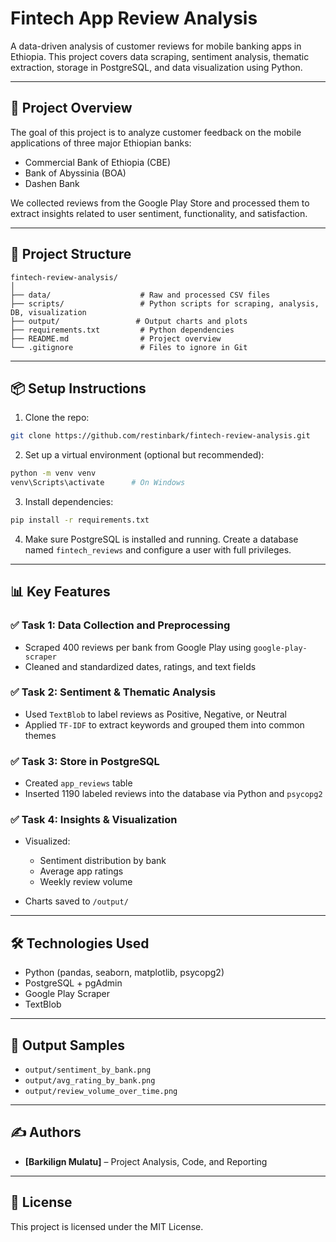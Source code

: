 # Fintech App Review Analysis

A data-driven analysis of customer reviews for mobile banking apps in Ethiopia. This project covers data scraping, sentiment analysis, thematic extraction, storage in PostgreSQL, and data visualization using Python.

---

## 🚀 Project Overview

The goal of this project is to analyze customer feedback on the mobile applications of three major Ethiopian banks:

* Commercial Bank of Ethiopia (CBE)
* Bank of Abyssinia (BOA)
* Dashen Bank

We collected reviews from the Google Play Store and processed them to extract insights related to user sentiment, functionality, and satisfaction.

---

## 🧱 Project Structure

```
fintech-review-analysis/
│
├── data/                    # Raw and processed CSV files
├── scripts/                 # Python scripts for scraping, analysis, DB, visualization
├── output/                 # Output charts and plots
├── requirements.txt         # Python dependencies
├── README.md                # Project overview
└── .gitignore               # Files to ignore in Git
```

---

## 📦 Setup Instructions

1. Clone the repo:

```bash
git clone https://github.com/restinbark/fintech-review-analysis.git
```

2. Set up a virtual environment (optional but recommended):

```bash
python -m venv venv
venv\Scripts\activate      # On Windows
```

3. Install dependencies:

```bash
pip install -r requirements.txt
```

4. Make sure PostgreSQL is installed and running. Create a database named `fintech_reviews` and configure a user with full privileges.

---

## 📊 Key Features

### ✅ Task 1: Data Collection and Preprocessing

* Scraped 400 reviews per bank from Google Play using `google-play-scraper`
* Cleaned and standardized dates, ratings, and text fields

### ✅ Task 2: Sentiment & Thematic Analysis

* Used `TextBlob` to label reviews as Positive, Negative, or Neutral
* Applied `TF-IDF` to extract keywords and grouped them into common themes

### ✅ Task 3: Store in PostgreSQL

* Created `app_reviews` table
* Inserted 1190 labeled reviews into the database via Python and `psycopg2`

### ✅ Task 4: Insights & Visualization

* Visualized:

  * Sentiment distribution by bank
  * Average app ratings
  * Weekly review volume
* Charts saved to `/output/`

---

## 🛠 Technologies Used

* Python (pandas, seaborn, matplotlib, psycopg2)
* PostgreSQL + pgAdmin
* Google Play Scraper
* TextBlob

---

## 📁 Output Samples

* `output/sentiment_by_bank.png`
* `output/avg_rating_by_bank.png`
* `output/review_volume_over_time.png`

---

## ✍️ Authors

* **\[Barkilign Mulatu]** – Project Analysis, Code, and Reporting

---

## 📌 License

This project is licensed under the MIT License.
